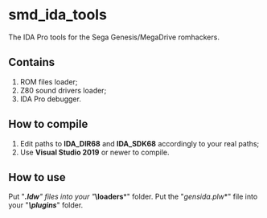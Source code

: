 # smd_ida_tools
The IDA Pro tools for the Sega Genesis/MegaDrive romhackers.

## Contains
1. ROM files loader;
2. Z80 sound drivers loader;
3. IDA Pro debugger.

## How to compile
1. Edit paths to **IDA_DIR68** and **IDA_SDK68** accordingly to your real paths;
2. Use **Visual Studio 2019** or newer to compile.

## How to use
Put "***.ldw**" files into your "***<IDA>\loaders***" folder. Put the "**gensida*.plw**" file into your "***<IDA>\plugins***" folder. 
